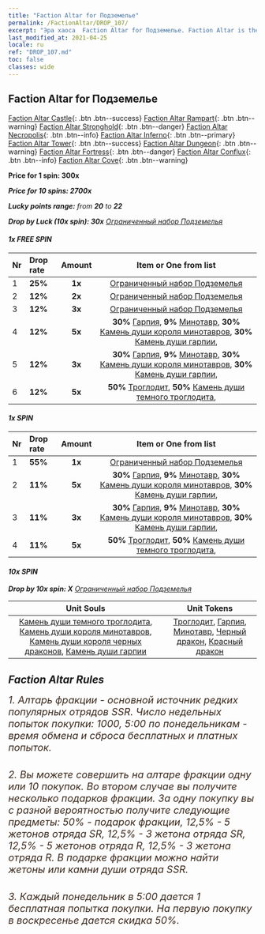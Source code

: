```yaml
---
title: "Faction Altar for Подземелье"
permalink: /FactionAltar/DROP_107/
excerpt: "Эра хаоса  Faction Altar for Подземелье. Faction Altar is the primary method for obtaining SSR units from the popular faction. Limited to 1,000 purchases each week. The popular faction changes at 05:00 every Monday. Purchase attempts and free purchase attempts will also reset then."
last_modified_at: 2021-04-25
locale: ru
ref: "DROP_107.md"
toc: false
classes: wide
---
```


##  Faction Altar for **Подземелье**

  [Faction Altar Castle](/ru/FactionAltar/DROP_101/){: .btn .btn--success} [Faction Altar Rampart](/ru/FactionAltar/DROP_102/){: .btn .btn--warning} [Faction Altar Stronghold](/ru/FactionAltar/DROP_103/){: .btn .btn--danger} [Faction Altar Necropolis](/ru/FactionAltar/DROP_104/){: .btn .btn--info} [Faction Altar Inferno](/ru/FactionAltar/DROP_105/){: .btn .btn--primary} [Faction Altar Tower](/ru/FactionAltar/DROP_106/){: .btn .btn--success} [Faction Altar Dungeon](/ru/FactionAltar/DROP_107/){: .btn .btn--warning} [Faction Altar Fortress](/ru/FactionAltar/DROP_108/){: .btn .btn--danger} [Faction Altar Conflux](/ru/FactionAltar/DROP_109/){: .btn .btn--info} [Faction Altar Cove](/ru/FactionAltar/DROP_112/){: .btn .btn--warning} 

  **Price for 1 spin: 300x** <i class="fas fa-gem"/>

  **Price for 10 spins: 2700x** <i class="fas fa-gem"/>

  **Lucky points range:** from **20** to **22**

  **Drop by Luck (10x spin): 30x** [Ограниченный набор Подземелья](/ItemsRU/con_2107/)

####  1x FREE SPIN 

  |    Nr    |  Drop rate  |  Amount   |   Item or One from list  |
  |:---------|:------------|:---------:|:------------------------:|
  | 1 | **25%** | **1x** | [Ограниченный набор Подземелья](/ItemsRU/con_2107/) |
  | 2 | **12%** | **2x** | [Ограниченный набор Подземелья](/ItemsRU/con_2107/) |
  | 3 | **12%** | **3x** | [Ограниченный набор Подземелья](/ItemsRU/con_2107/) |
  | 4 | **12%** | **5x** |  **30%** [Гарпия](/ItemsRU/unt_245/),  **9%** [Минотавр](/ItemsRU/unt_248/),  **30%** [Камень души короля минотавров](/ItemsRU/unt_332/),  **30%** [Камень души гарпии](/ItemsRU/unt_329/),  |
  | 5 | **12%** | **3x** |  **30%** [Гарпия](/ItemsRU/unt_245/),  **9%** [Минотавр](/ItemsRU/unt_248/),  **30%** [Камень души короля минотавров](/ItemsRU/unt_332/),  **30%** [Камень души гарпии](/ItemsRU/unt_329/),  |
  | 6 | **12%** | **5x** |  **50%** [Троглодит](/ItemsRU/unt_244/),  **50%** [Камень души темного троглодита](/ItemsRU/unt_328/),  |


####  1x SPIN 

  |    Nr    |  Drop rate  |  Amount   |   Item or One from list  |
  |:---------|:------------|:---------:|:------------------------:|
  | 1 | **55%** | **1x** | [Ограниченный набор Подземелья](/ItemsRU/con_2107/) |
  | 2 | **11%** | **5x** |  **30%** [Гарпия](/ItemsRU/unt_245/),  **9%** [Минотавр](/ItemsRU/unt_248/),  **30%** [Камень души короля минотавров](/ItemsRU/unt_332/),  **30%** [Камень души гарпии](/ItemsRU/unt_329/),  |
  | 3 | **11%** | **3x** |  **30%** [Гарпия](/ItemsRU/unt_245/),  **9%** [Минотавр](/ItemsRU/unt_248/),  **30%** [Камень души короля минотавров](/ItemsRU/unt_332/),  **30%** [Камень души гарпии](/ItemsRU/unt_329/),  |
  | 4 | **11%** | **5x** |  **50%** [Троглодит](/ItemsRU/unt_244/),  **50%** [Камень души темного троглодита](/ItemsRU/unt_328/),  |


####  10x SPIN 

  **Drop by 10x spin: X** [Ограниченный набор Подземелья](/ItemsRU/con_2107/)

  |    Unit Souls    |  Unit Tokens  |
  |:----------------:|:-------------:|
  | [Камень души темного троглодита](/ItemsRU/unt_328/), [Камень души короля минотавров](/ItemsRU/unt_332/), [Камень души короля черных драконов](/ItemsRU/unt_334/), [Камень души гарпии](/ItemsRU/unt_329/) | [Троглодит](/ItemsRU/unt_244/), [Гарпия](/ItemsRU/unt_245/), [Минотавр](/ItemsRU/unt_248/), [Черный дракон](/ItemsRU/unt_250/), [Красный дракон](/ItemsRU/unt_251/) |



## Faction Altar Rules

  <span style="color: #3c2a1e;font-size:20px">1. Алтарь фракции - основной источник редких популярных отрядов SSR. Число недельных попыток покупки: 1000, 5:00 по понедельникам - время обмена и сброса бесплатных и платных попыток.</span><br/>

<br/>  <span style="color: #3c2a1e;font-size:20px">2. Вы можете совершить на алтаре фракции одну или 10 покупок. Во втором случае вы получите несколько подарков фракции. За одну покупку вы с разной вероятностью получите следующие предметы: 50% - подарок фракции, 12,5% - 5 жетонов отряда SR, 12,5% - 3 жетона отряда SR, 12,5% - 5 жетонов отряда R, 12,5% - 3 жетона отряда R. В подарке фракции можно найти жетоны или камни души отряда SSR.</span>

<br/>  <span style="color: #3c2a1e;font-size:20px">3. Каждый понедельник в 5:00 дается 1 бесплатная попытка покупки. На первую покупку в воскресенье дается скидка 50%.</span><br/>

<br/>